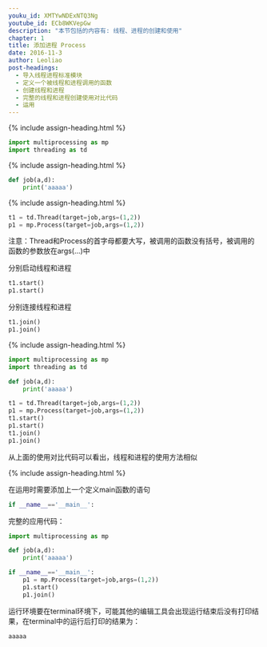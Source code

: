 ```yaml
---
youku_id: XMTYwNDExNTQ3Ng
youtube_id: ECb8WKVepGw
description: "本节包括的内容有: 线程、进程的创建和使用"
chapter: 1
title: 添加进程 Process
date: 2016-11-3
author: Leoliao
post-headings:
  - 导入线程进程标准模块
  - 定义一个被线程和进程调用的函数
  - 创建线程和进程
  - 完整的线程和进程创建使用对比代码
  - 运用
---
```





{% include assign-heading.html %}

```python
import multiprocessing as mp
import threading as td
```


{% include assign-heading.html %}

```python
def job(a,d):
    print('aaaaa')
```

{% include assign-heading.html %}


```python
t1 = td.Thread(target=job,args=(1,2))
p1 = mp.Process(target=job,args=(1,2))
```

注意：Thread和Process的首字母都要大写，被调用的函数没有括号，被调用的函数的参数放在args(...)中

分别启动线程和进程

```python
t1.start()
p1.start()
```

分别连接线程和进程

```python
t1.join()
p1.join()
```

{% include assign-heading.html %}

```python
import multiprocessing as mp
import threading as td

def job(a,d):
    print('aaaaa')

t1 = td.Thread(target=job,args=(1,2))
p1 = mp.Process(target=job,args=(1,2))
t1.start()
p1.start()
t1.join()
p1.join()
```
从上面的使用对比代码可以看出，线程和进程的使用方法相似


{% include assign-heading.html %}

在运用时需要添加上一个定义main函数的语句

```python
if __name__=='__main__':
```

完整的应用代码：

```python
import multiprocessing as mp

def job(a,d):
    print('aaaaa')

if __name__=='__main__':
    p1 = mp.Process(target=job,args=(1,2))
    p1.start()
    p1.join()
```

运行环境要在terminal环境下，可能其他的编辑工具会出现运行结束后没有打印结果，在terminal中的运行后打印的结果为：

```python
aaaaa
```